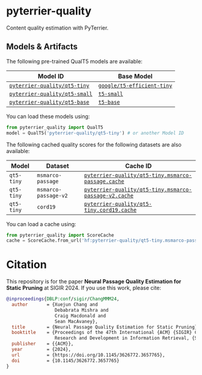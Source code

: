# pyterrier-quality

Content quality estimation with PyTerrier.

## Models & Artifacts

The following pre-trained QualT5 models are available:

| Model ID | Base Model |
|----------|------------|
|[`pyterrier-quality/qt5-tiny`](https://huggingface.co/pyterrier-quality/qt5-tiny)|[`google/t5-efficient-tiny`](https://huggingface.co/google/t5-efficient-tiny)|
|[`pyterrier-quality/qt5-small`](https://huggingface.co/pyterrier-quality/qt5-small)|[`t5-small`](https://huggingface.co/t5-small)|
|[`pyterrier-quality/qt5-base`](https://huggingface.co/pyterrier-quality/qt5-base)|[`t5-base`](https://huggingface.co/t5-base)|

You can load these models using:

```python
from pyterrier_quality import QualT5
model = QualT5('pyterrier-quality/qt5-tiny') # or another Model ID
```

The following cached quality scores for the following datasets are also available:

| Model | Dataset | Cache ID |
|-------|---------|----------|
|`qt5-tiny`|`msmarco-passage`|[`pyterrier-quality/qt5-tiny.msmarco-passage.cache`](https://huggingface.co/datasets/pyterrier-quality/qt5-tiny.msmarco-passage.cache)|
|`qt5-tiny`|`msmarco-passage-v2`|[`pyterrier-quality/qt5-tiny.msmarco-passage-v2.cache`](https://huggingface.co/datasets/pyterrier-quality/qt5-tiny.msmarco-passage-v2.cache)|
|`qt5-tiny`|`cord19`|[`pyterrier-quality/qt5-tiny.cord19.cache`](https://huggingface.co/datasets/pyterrier-quality/qt5-tiny.cord19.cache)|

You can load a cache using:

```python
from pyterrier_quality import ScoreCache
cache = ScoreCache.from_url('hf:pyterrier-quality/qt5-tiny.msmarco-passage.cache') # or another Cache ID (note the hf: prefix)
```

# Citation

This repository is for the paper **Neural Passage Quality Estimation for Static Pruning** at SIGIR 2024.
If you use this work, please cite:

```bibtex
@inproceedings{DBLP:conf/sigir/ChangMMM24,
  author       = {Xuejun Chang and
                  Debabrata Mishra and
                  Craig Macdonald and
                  Sean MacAvaney},
  title        = {Neural Passage Quality Estimation for Static Pruning},
  booktitle    = {Proceedings of the 47th International {ACM} {SIGIR} Conference on
                  Research and Development in Information Retrieval, {SIGIR} 2024},
  publisher    = {{ACM}},
  year         = {2024},
  url          = {https://doi.org/10.1145/3626772.3657765},
  doi          = {10.1145/3626772.3657765}
}
```
